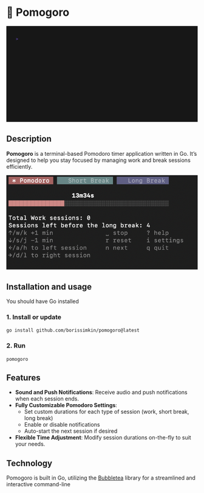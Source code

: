 # 🍅 Pomogoro

![pomogoro.gif](images/out.gif)

## Description

**Pomogoro** is a terminal-based Pomodoro timer application written in Go. It’s designed to help you stay focused by managing work and break sessions efficiently.

![pomogoro.jpg](images/pomogoro.jpg)

## Installation and usage

You should have Go installed

### 1. Install or update

```
go install github.com/borissimkin/pomogoro@latest
```

### 2. Run

```
pomogoro
```

## Features

- **Sound and Push Notifications**: Receive audio and push notifications when each session ends.
- **Fully Customizable Pomodoro Settings**:
    - Set custom durations for each type of session (work, short break, long break)
    - Enable or disable notifications
    - Auto-start the next session if desired
- **Flexible Time Adjustment**: Modify session durations on-the-fly to suit your needs.


## Technology

Pomogoro is built in Go, utilizing the [Bubbletea](https://github.com/charmbracelet/bubbletea) library for a streamlined and interactive command-line
